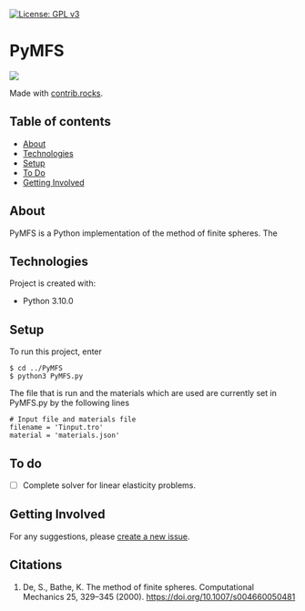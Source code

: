 [![License: GPL v3](https://img.shields.io/badge/License-GPLv3-blue.svg)](https://www.gnu.org/licenses/gpl-3.0) 

# PyMFS

<a href="https://github.com/ThomasAston/PyMFS/graphs/contributors">
  <img src="https://contrib.rocks/image?repo=ThomasAston/PyMFS" />
</a>

Made with [contrib.rocks](https://contrib.rocks).

## Table of contents
* [About](#about)
* [Technologies](#technologies)
* [Setup](#setup)
* [To Do](#to_do)
* [Getting Involved](#getting_involved)


## About
PyMFS is a Python implementation of the method of finite spheres. The   
	
## Technologies
Project is created with:
* Python 3.10.0
	
## Setup
To run this project, enter

```
$ cd ../PyMFS
$ python3 PyMFS.py
```

The file that is run and the materials which are used are currently set in PyMFS.py by the following lines

```
# Input file and materials file
filename = 'Tinput.tro'
material = 'materials.json'
```
## To do
- [ ] Complete solver for linear elasticity problems.

## Getting Involved
For any suggestions, please [create a new issue](https://github.com/ThomasAston/PyMFS/issues).

## Citations
1. De, S., Bathe, K. The method of finite spheres. Computational Mechanics 25, 329–345 (2000). https://doi.org/10.1007/s004660050481

